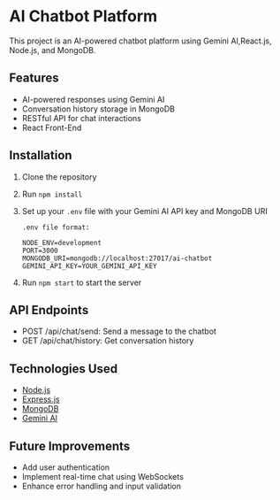# AI Chatbot Platform

This project is an AI-powered chatbot platform using Gemini AI,React.js, Node.js, and MongoDB.

## Features

- AI-powered responses using Gemini AI
- Conversation history storage in MongoDB
- RESTful API for chat interactions
- React Front-End

## Installation

1. Clone the repository
2. Run `npm install`
3. Set up your `.env` file with your Gemini AI API key and MongoDB URI
    
    `.env file format:`
    ```
    NODE_ENV=development
    PORT=3000
    MONGODB_URI=mongodb://localhost:27017/ai-chatbot
    GEMINI_API_KEY=YOUR_GEMINI_API_KEY
    ```
4. Run `npm start` to start the server

## API Endpoints

- POST /api/chat/send: Send a message to the chatbot
- GET /api/chat/history: Get conversation history

## Technologies Used

- [Node.js](https://nodejs.org/en/learn/getting-started/introduction-to-nodejs)
- [Express.js](https://expressjs.com/en/starter/installing.html)
- [MongoDB](https://www.mongodb.com/docs/)
- [Gemini AI](https://ai.google.dev/gemini-api/docs)

## Future Improvements

- Add user authentication
- Implement real-time chat using WebSockets
- Enhance error handling and input validation
